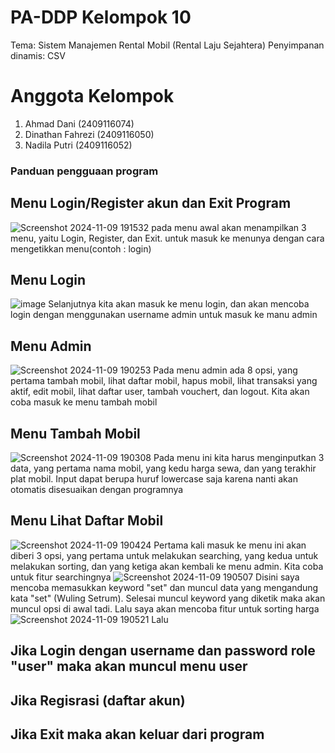 # PA-DDP Kelompok 10
Tema: Sistem Manajemen Rental Mobil (Rental Laju Sejahtera)
Penyimpanan dinamis: CSV
# Anggota Kelompok
1. Ahmad Dani (2409116074)
2. Dinathan Fahrezi (2409116050)
3. Nadila Putri (2409116052)

### Panduan pengguaan program
## Menu Login/Register akun dan Exit Program
![Screenshot 2024-11-09 191532](https://github.com/user-attachments/assets/61a9fc6c-179b-4b92-b725-3de9b3c566e5)
pada menu awal akan menampilkan 3 menu, yaitu Login, Register, dan Exit. untuk masuk ke menunya dengan cara mengetikkan menu(contoh : login)

## Menu Login
![image](https://github.com/user-attachments/assets/358d0c38-2b73-4101-8527-41cb40f0dfb6)
Selanjutnya kita akan masuk ke menu login, dan akan mencoba login dengan menggunakan username admin untuk masuk ke manu admin

## Menu Admin
![Screenshot 2024-11-09 190253](https://github.com/user-attachments/assets/4ef6d8d1-4e50-463b-9d94-7274a9a76fff)
Pada menu admin ada 8 opsi, yang pertama tambah mobil, lihat daftar mobil, hapus mobil, lihat transaksi yang aktif, edit mobil, lihat daftar user, tambah vouchert, dan logout. Kita akan coba masuk ke menu tambah mobil

## Menu Tambah Mobil
![Screenshot 2024-11-09 190308](https://github.com/user-attachments/assets/7ec15ab0-9ebb-430c-bf62-b8e57088ee2e)
Pada menu ini kita harus menginputkan 3 data, yang pertama nama mobil, yang kedu harga sewa, dan yang terakhir plat mobil. Input dapat berupa huruf lowercase saja karena nanti akan otomatis disesuaikan dengan programnya

## Menu Lihat Daftar Mobil
![Screenshot 2024-11-09 190424](https://github.com/user-attachments/assets/e6b9042d-8b18-4b70-a7a0-eaced598fc31)
Pertama kali masuk ke menu ini akan diberi 3 opsi, yang pertama untuk melakukan searching, yang kedua untuk melakukan sorting, dan yang ketiga akan kembali ke menu admin. Kita coba untuk fitur searchingnya
![Screenshot 2024-11-09 190507](https://github.com/user-attachments/assets/74937721-4984-4de4-8c5a-cd05d1f6b6b4)
Disini saya mencoba memasukkan keyword "set" dan muncul data yang mengandung kata "set" (Wuling Setrum). Selesai muncul keyword yang diketik maka akan muncul opsi di awal tadi. Lalu saya akan mencoba fitur untuk sorting harga
![Screenshot 2024-11-09 190521](https://github.com/user-attachments/assets/9ee0504e-6104-4c77-b37b-f25bbe7e26f0)
Lalu






## Jika Login dengan username dan password role "user" maka akan muncul menu user


## Jika Regisrasi (daftar akun)



## Jika Exit maka akan keluar dari program


##
